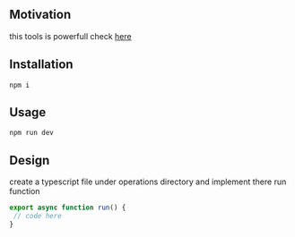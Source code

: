 <h2>Motivation</h2>
this tools is powerfull check <a href="https://github.com/puppeteer/puppeteer">here</a>


<h2>Installation</h2>

```
npm i
```

<h2>Usage</h2>

```
npm run dev
```

<h2>Design</h2>
create a typescript file under operations directory and implement there run function 

```ts
export async function run() {
 // code here
}
```